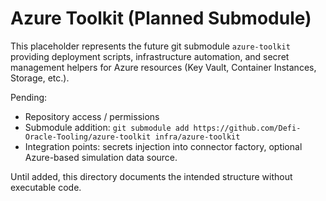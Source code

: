 # Azure Toolkit (Planned Submodule)

This placeholder represents the future git submodule `azure-toolkit` providing deployment scripts, infrastructure automation, and secret management helpers for Azure resources (Key Vault, Container Instances, Storage, etc.).

Pending:
- Repository access / permissions
- Submodule addition: `git submodule add https://github.com/Defi-Oracle-Tooling/azure-toolkit infra/azure-toolkit`
- Integration points: secrets injection into connector factory, optional Azure-based simulation data source.

Until added, this directory documents the intended structure without executable code.
